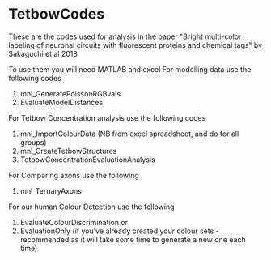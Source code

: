 # TetbowCodes
These are the codes used for analysis in the paper "Bright multi-color labeling of neuronal circuits with fluorescent proteins and chemical tags" by Sakaguchi et al 2018

To use them you will need MATLAB and excel
For modelling data use the following codes
1) mnl_GeneratePoissonRGBvals
2) EvaluateModelDistances

For Tetbow Concentration analysis use the following codes
1) mnl_ImportColourData (NB from excel spreadsheet, and do for all groups)
2) mnl_CreateTetbowStructures
3) TetbowConcentrationEvaluationAnalysis

For Comparing axons use the following
1) mnl_TernaryAxons

For our human Colour Detection use the following
1) EvaluateColourDiscrimination 
or
1) EvaluationOnly (if you've already created your colour sets - recommended as it will take some time to generate a new one each time)
